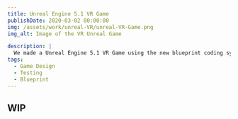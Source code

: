 ```yaml
---
title: Unreal Engine 5.1 VR Game
publishDate: 2020-03-02 00:00:00
img: /assets/work/unreal-VR/unreal-VR-Game.png
img_alt: Image of the VR Unreal Game

description: |
  We made a Unreal Engine 5.1 VR Game using the new blueprint coding system. It was made for a class and achieved one of the highest grades in the class.
tags:
  - Game Design
  - Testing
  - Blueprint
---
```


<!-- ## How it was made -->

<!-- > Tell me and I forget. Teach me and I remember. Involve me and I learn. -->

<!-- Lorem ipsum dolor sit amet, <a href="https://astro.build/">Astro</a> 

### Demo and explanation videos


### Level-three heading


#### Level-four heading

- We noted this
- And also this other point -->

## WIP